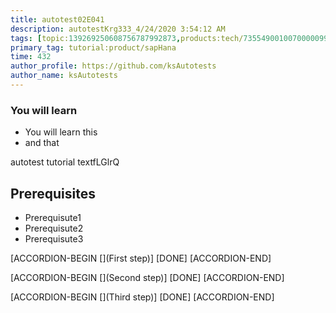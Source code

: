 ```yaml
---
title: autotest02E041
description: autotestKrg333_4/24/2020 3:54:12 AM
tags: [topic:139269250608756787992873,products:tech/73554900100700000996,tutorial:experience/advanced]
primary_tag: tutorial:product/sapHana
time: 432
author_profile: https://github.com/ksAutotests
author_name: ksAutotests
---
```

### You will learn
- You will learn this
- and that

autotest tutorial textfLGlrQ

## Prerequisites
- Prerequisute1
- Prerequisute2
- Prerequisute3

[ACCORDION-BEGIN [](First step)]
[DONE]
[ACCORDION-END]

[ACCORDION-BEGIN [](Second step)]
[DONE]
[ACCORDION-END]

[ACCORDION-BEGIN [](Third step)]
[DONE]
[ACCORDION-END]

